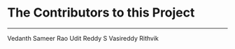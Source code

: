 # The Contributors to this Project
--------------------------------------------------------
Vedanth Sameer Rao
Udit Reddy S
Vasireddy Rithvik